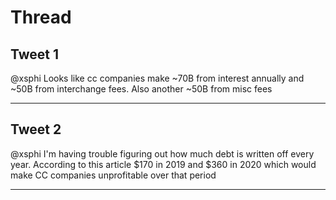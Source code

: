 # Thread

## Tweet 1

@xsphi Looks like cc companies make ~70B from interest annually and ~50B from interchange fees. Also another ~50B from misc fees

---

## Tweet 2

@xsphi I'm having trouble figuring out how much debt is written off every year. According to this article $170 in 2019 and $360 in 2020 which would make CC companies unprofitable over that period

---

